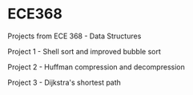 # ECE368
Projects from ECE 368 - Data Structures


Project 1 - Shell sort and improved bubble sort

Project 2 - Huffman compression and decompression

Project 3 - Dijkstra's shortest path
